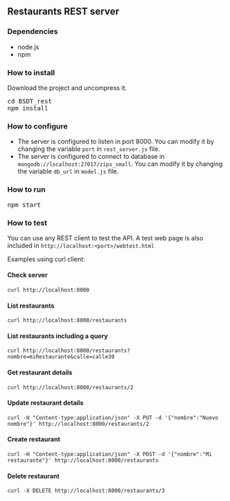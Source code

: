## Restaurants REST server

### Dependencies

- node.js
- npm

### How to install

Download the project and uncompress it. 

<pre>
cd BSDT_rest
npm install
</pre>

### How to configure

+ The server is configured to listen in port 8000. You can modify it by changing the variable `port` in `rest_server.js` file.
+ The server is configured to connect to database in `mongodb://localhost:27017/zips_small`. You can modify it by changing the variable `db_url` in `model.js` file.

### How to run

<pre>
npm start
</pre>

### How to test

You can use any REST client to test the API. A test web page is also included in `http://localhost:<port>/webtest.html`

Examples using curl client:

#### Check server
	curl http://localhost:8000

#### List restaurants
	curl http://localhost:8000/restaurants
	
#### List restaurants including a query
	curl http://localhost:8000/restaurants?nombre=miRestaurante&calle=calle30

#### Get restaurant details
	curl http://localhost:8000/restaurants/2

#### Update restaurant details
	curl -H "Content-type:application/json" -X PUT -d '{"nombre":"Nuevo nombre"}' http://localhost:8000/restaurants/2

#### Create restaurant
	curl -H "Content-type:application/json" -X POST -d '{"nombre":"Mi restaurante"}' http://localhost:8000/restaurants

#### Delete restaurant
	curl -X DELETE http://localhost:8000/restaurants/3
